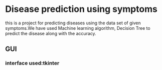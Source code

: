 # Disease prediction using symptoms
this is a project for predicting diseases using the data set of given symptoms.We have used Machine learning algorithm, Decision Tree to predict the disease along with the accuracy.
## GUI
### interface used:tkinter

